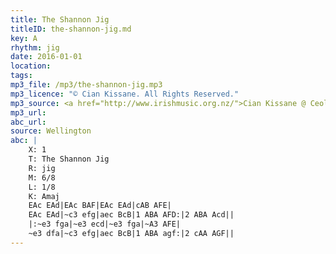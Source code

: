 ```yaml
---
title: The Shannon Jig
titleID: the-shannon-jig.md
key: A
rhythm: jig
date: 2016-01-01
location:
tags:
mp3_file: /mp3/the-shannon-jig.mp3
mp3_licence: "© Cian Kissane. All Rights Reserved."
mp3_source: <a href="http://www.irishmusic.org.nz/">Cian Kissane @ Ceol Aneas 2016</a>
mp3_url: 
abc_url:
source: Wellington
abc: |
    X: 1
    T: The Shannon Jig
    R: jig
    M: 6/8
    L: 1/8
    K: Amaj
    EAc EAd|EAc BAF|EAc EAd|cAB AFE|
    EAc EAd|~c3 efg|aec BcB|1 ABA AFD:|2 ABA Acd||
    |:~e3 fga|~e3 ecd|~e3 fga|~A3 AFE|
    ~e3 dfa|~c3 efg|aec BcB|1 ABA agf:|2 cAA AGF||    
---
```

